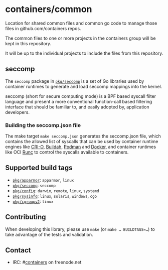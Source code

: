 # containers/common

Location for shared common files and common go code to manage those files in
github.com/containers repos.

The common files to one or more projects in the containers group will be kept in
this repository.

It will be up to the individual projects to include the files from this
repository.

## seccomp

The `seccomp` package in [`pkg/seccomp`](pkg/seccomp) is a set of Go libraries
used by container runtimes to generate and load seccomp mappings into the
kernel.

seccomp (short for secure computing mode) is a BPF based syscall filter language
and present a more conventional function-call based filtering interface that
should be familiar to, and easily adopted by, application developers.

### Building the seccomp.json file

The make target `make seccomp.json` generates the seccomp.json file, which
contains the allowed list of syscalls that can be used by container runtime
engines like [CRI-O][cri-o], [Buildah][buildah], [Podman][podman] and
[Docker][docker], and container runtimes like OCI [Runc][runc] to control the
syscalls available to containers.

[cri-o]: https://github.com/kubernetes-incubator/cri-o/pulls
[buildah]: https://github.com/projectatomic/buildah
[podman]: https://github.com/projectatomic/podman
[docker]: https://github.com/docker/docker
[runc]: https://github.com/opencontainers/runc

## Supported build tags

- [`pkg/apparmor`](pkg/apparmor): `apparmor`, `linux`
- [`pkg/seccomp`](pkg/seccomp): `seccomp`
- [`pkg/config`](pkg/config): `darwin`, `remote`, `linux`, `systemd`
- [`pkg/sysinfo`](pkg/sysclt): `linux`, `solaris`, `windows`, `cgo`
- [`pkg/cgroupv2`](pkg/cgroupv2): `linux`

## Contributing

When developing this library, please use `make` (or `make … BUILDTAGS=…`) to
take advantage of the tests and validation.

## Contact

- IRC: #[containers](irc://irc.freenode.net:6667/#containers) on freenode.net
